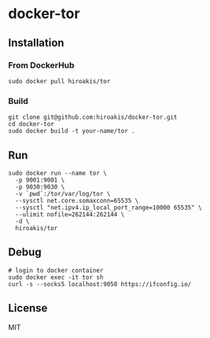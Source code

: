 # docker-tor

## Installation

### From DockerHub

```
sudo docker pull hiroakis/tor
```

### Build

```
git clone git@github.com:hiroakis/docker-tor.git
cd docker-tor
sudo docker build -t your-name/tor .
```

## Run

```
sudo docker run --name tor \ 
  -p 9001:9001 \ 
  -p 9030:9030 \ 
  -v `pwd`:/tor/var/log/tor \ 
  --sysctl net.core.somaxconn=65535 \ 
  --sysctl "net.ipv4.ip_local_port_range=10000 65535" \ 
  --ulimit nofile=262144:262144 \ 
  -d \ 
  hiroakis/tor
```

## Debug

```
# login to docker container
sudo docker exec -it tor sh
curl -s --socks5 localhost:9050 https://ifconfig.io/
```

## License

MIT

